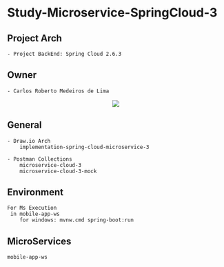 # Study-Microservice-SpringCloud-3

## Project Arch
	- Project BackEnd: Spring Cloud 2.6.3
	
## Owner
	- Carlos Roberto Medeiros de Lima
	
<p align="center">
  <img src= "https://github.com/CarlosRobertoMedeiros/study-microservice-springcloud-3/implementation-spring-cloud-microservice-3.png" />
</p>

## General
	
	- Draw.io Arch
		implementation-spring-cloud-microservice-3
	
	- Postman Collections
		microservice-cloud-3
		microservice-cloud-3-mock

## Environment
	For Ms Execution
	 in mobile-app-ws	
		for windows: mvnw.cmd spring-boot:run

## MicroServices
	mobile-app-ws

